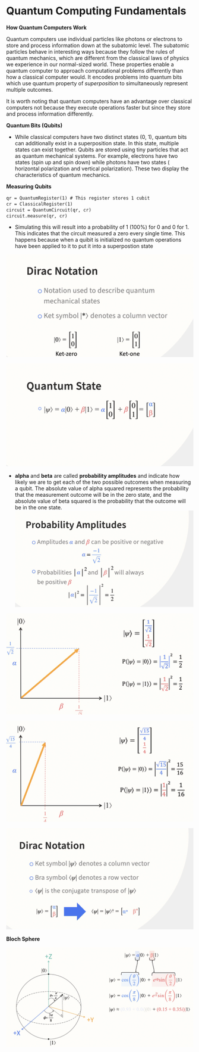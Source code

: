 # Quantum Computing Fundamentals

**How Quantum Computers Work**

Quantum computers use individual particles like photons or electrons to store and
process information down at the subatomic level. The subatomic particles behave in interesting ways because they follow
the rules of quantum mechanics, which are different from the classical laws of physics we experience in our normal-sized
world. These properties enable a quantum computer to approach computational problems differently than how a classical
computer would. It encodes problems into quantum bits which use quantum property of _superposition_ to simultaneously
represent multiple outcomes.

It is worth noting that quantum computers have an advantage over classical computers not because they execute operations
faster but since they store and process information differently.

**Quantum Bits (Qubits)**

- While classical computers have two distinct states (0, 1), quantum bits can additionally exist in a superposition
  state. In this state, multiple states can exist together. Qubits are stored using tiny particles that act as quantum
  mechanical systems. For example, electrons have two states (spin up and spin down) while photons have two states (
  horizontal polarization and vertical polarization). These two display the characteristics of quantum mechanics.

**Measuring Qubits**

```jupyter
qr = QuantumRegister(1) # This register stores 1 cubit
cr = ClassicalRegister(1)
circuit = QuantumCircuit(qr, cr)
circuit.measure(qr, cr)
```

- Simulating this will result into a probability of 1 (100%) for 0 and 0 for 1. This indicates that the circuit measured 
a zero every single time. This happens because when a quibit is initialized no quantum operations have been applied to it to put it into a superpostion state

![img.png](img.png)

![img_1.png](img_1.png)

- **alpha** and **beta** are called **probability amplitudes** and indicate how likely we are to get each of the two possible outcomes when measuring a qubit. The absolute value of alpha squared represents the probability that the measurement outcome will be in the zero state, and the absolute value of beta squared is the probability that the outcome will be in the one state.
![img_2.png](img_2.png)

![img_3.png](img_3.png)

![img_4.png](img_4.png)

![img_5.png](img_5.png)

**Bloch Sphere**

![img_6.png](img_6.png)